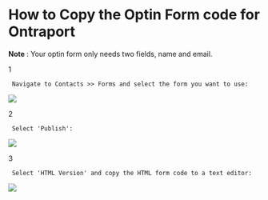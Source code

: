 # How to Copy the Optin Form code for Ontraport

**Note** : Your optin form only needs two fields, name and email.

1

```text
 Navigate to Contacts >> Forms and select the form you want to use: 
```

![](https://d33v4339jhl8k0.cloudfront.net/docs/assets/53974d6ce4b0c76107b109d1/images/5982086a042863033a1b948b/file-%20ERFxhgCGUS.png)

2

```text
 Select 'Publish': 
```

![](https://d33v4339jhl8k0.cloudfront.net/docs/assets/53974d6ce4b0c76107b109d1/images/5982090c2c7d3a73488b941b/file-%20SH13OGhQfk.png)

3

```text
 Select 'HTML Version' and copy the HTML form code to a text editor: 
```

![](https://d33v4339jhl8k0.cloudfront.net/docs/assets/53974d6ce4b0c76107b109d1/images/598209502c7d3a73488b9423/file-%20MuhvQlp00S.png)

